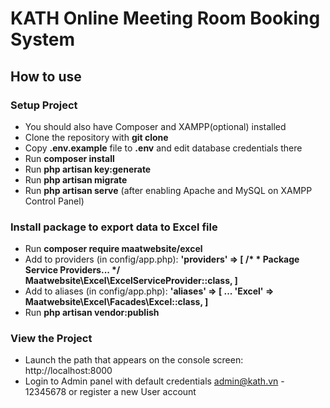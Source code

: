 # KATH Online Meeting Room Booking System

## How to use


### Setup Project
- You should also have Composer and XAMPP(optional) installed
- Clone the repository with __git clone__
- Copy __.env.example__ file to __.env__ and edit database credentials there
- Run __composer install__
- Run __php artisan key:generate__
- Run __php artisan migrate__ 
- Run __php artisan serve__ (after enabling Apache and MySQL on XAMPP Control Panel)

### Install package to export data to Excel file

- Run __composer require maatwebsite/excel__
- Add to providers (in config/app.php):
__'providers' => [ /* * Package Service Providers... */ Maatwebsite\Excel\ExcelServiceProvider::class, ]__
- Add to aliases (in config/app.php):
__'aliases' => [ ... 'Excel' => Maatwebsite\Excel\Facades\Excel::class, ]__
- Run __php artisan vendor:publish__

### View the Project
- Launch the path that appears on the console screen: http://localhost:8000
- Login to Admin panel with default credentials admin@kath.vn - 12345678 or register a new User account
